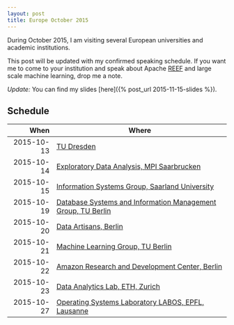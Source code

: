 ```yaml
---
layout: post
title: Europe October 2015
---
```


During October 2015, I am visiting several European universities and academic
institutions.

This post will be updated with my confirmed speaking schedule. If you want me to
come to your institution and speak about Apache [REEF] and large scale  machine
learning, drop me a note.

*Update:* You can find my slides [here]({% post_url 2015-11-15-slides %}).

## Schedule

**When**   | **Where**
----------:|--------------------------------------------------------------------
2015-10-13 | [TU Dresden][TUD]
2015-10-14 | [Exploratory Data Analysis, MPI Saarbrucken][MPI]
2015-10-15 | [Information Systems Group, Saarland University][JD]
2015-10-19 | [Database Systems and Information Management Group, TU Berlin][DIMA]
2015-10-20 | [Data Artisans, Berlin][DART]
2015-10-21 | [Machine Learning Group, TU Berlin][MLTUB]
2015-10-22 | [Amazon Research and Development Center, Berlin][AMAZON]
2015-10-23 | [Data Analytics Lab, ETH, Zurich][ETH]
2015-10-27 | [Operating Systems Laboratory LABOS, EPFL, Lausanne][EPFL]


[REEF]: http://reef.apache.org
[ETH]: http://www.da.inf.ethz.ch/
[JD]: https://infosys.cs.uni-saarland.de/
[DIMA]: http://www.dima.tu-berlin.de/
[MLTUB]: http://www.ml.tu-berlin.de/menue/machine_learning/
[EPFL]: http://labos.epfl.ch/
[TUD]: https://www.tu-dresden.de/die_tu_dresden/fakultaeten/fakultaet_informatik/sysa/ps
[DART]: http://data-artisans.com/
[AMAZON]: http://www.amazon.com
[MPI]: http://www.mmci.uni-saarland.de/en/irg/eda
